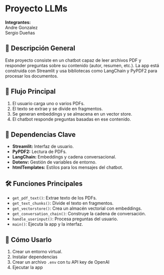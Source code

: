 # Proyecto LLMs

**Integrantes:**  
Andre Gonzalez  
Sergio Dueñas 

## 🧠 Descripción General

Este proyecto consiste en un chatbot capaz de leer archivos PDF y responder preguntas sobre su contenido (autor, resumen, etc.). La app está construida con Streamlit y usa bibliotecas como LangChain y PyPDF2 para procesar los documentos.

## 🔄 Flujo Principal

1. El usuario carga uno o varios PDFs.
2. El texto se extrae y se divide en fragmentos.
3. Se generan embeddings y se almacena en un vector store.
4. El chatbot responde preguntas basadas en ese contenido.

## 🧩 Dependencias Clave

- **Streamlit:** Interfaz de usuario.
- **PyPDF2:** Lectura de PDFs.
- **LangChain:** Embeddings y cadena conversacional.
- **Dotenv:** Gestión de variables de entorno.
- **htmlTemplates:** Estilos para los mensajes del chatbot.

## 🛠️ Funciones Principales

- `get_pdf_text()`: Extrae texto de los PDFs.
- `get_text_chunks()`: Divide el texto en fragmentos.
- `get_vectorstore()`: Crea un almacén vectorial con embeddings.
- `get_conversation_chain()`: Construye la cadena de conversación.
- `handle_userinput()`: Procesa preguntas del usuario.
- `main()`: Ejecuta la app y la interfaz.

## 🚀 Cómo Usarlo

1. Crear un entorno virtual.
2. Instalar dependencias
3. Crear un archivo `.env` con tu API key de OpenAI
4. Ejecutar la app
